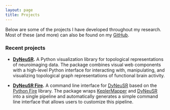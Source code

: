 ```yaml
---
layout: page
title: Projects
---
```


Below are some of the projects I have developed throughout my research. Most of these (and more) can also be found on my [GitHub](https://github.com/calebgeniesse).


### Recent projects

- **[DyNeuSR](https://braindynamicslab.github.io/dyneusr/).** A Python visualization library for topological representations of neuroimaging data. The package combines visual web components with a high-level Python interface for interacting with, manipulating, and visualizing topological graph representations of functional brain activity.

- **[DyNeuSR Fire](https://braindynamicslab.github.io/dyneusr-fire/).** A command line interface for [DyNeuSR](https://braindynamicslab.github.io/dyneusr/) based on the [Python Fire](https://github.com/google/python-fire) library. The package wraps [KeplerMapper](https://kepler-mapper.scikit-tda.org/en/latest/) and [DyNeuSR](https://braindynamicslab.github.io/dyneusr/) into a single pipeline and automatically generates a simple command line interface that allows users to customize this pipeline. 

